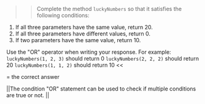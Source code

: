 >>Complete the method <code>luckyNumbers</code> so that it satisfies the following conditions:</p>
<ol>
<li>If all three parameters have the same value, return 20.</li>
<li>If all three parameters have different values, return 0.</li>
<li>If two parameters have the same value, return 10.</li>
</ol>
<p>Use the "OR" operator when writing your response.
For example:
<code>luckyNumbers(1, 2, 3)</code> should return 0
<code>luckyNumbers(2, 2, 2)</code> should return 20
<code>luckyNumbers(1, 1, 2)</code> should return 10 <<

= the correct answer

||The condition "OR" statement can be used to check if multiple conditions are true or not. ||
